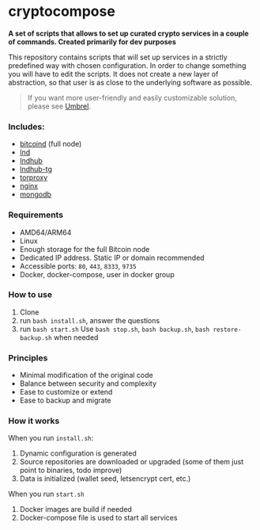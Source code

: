 # cryptocompose

**A set of scripts that allows to set up curated crypto services in a couple of commands. Created primarily for dev purposes**

This repository contains scripts that will set up services in a strictly predefined way with chosen configuration. In order to change something you will have to edit the scripts. It does not create a new layer of abstraction, so that user is as close to the underlying software as possible.

> If you want more user-friendly and easily customizable solution, please see [Umbrel](https://umbrel.com).

### Includes:

* [bitcoind](https://github.com/bitcoin/bitcoin) (full node)
* [lnd](https://github.com/lightningnetwork/lnd)
* [lndhub](https://github.com/BlueWallet/LndHub)
* [lndhub-tg](https://github.com/yrzam/lndhub-tg)
* [torproxy](https://github.com/dperson/torproxy)
* [nginx](https://github.com/nginxinc/docker-nginx)
* [mongodb](https://github.com/mongodb/mongo)

### Requirements

* AMD64/ARM64
* Linux
* Enough storage for the full Bitcoin node
* Dedicated IP address. Static IP or domain recommended
* Accessible ports: `80`, `443`, `8333`, `9735`
* Docker, docker-compose, user in docker group

### How to use
1. Clone
2. run `bash install.sh`, answer the questions
3. run `bash start.sh`
Use `bash stop.sh`, `bash backup.sh`, `bash restore-backup.sh` when needed

### Principles

* Minimal modification of the original code
* Balance between security and complexity
* Ease to customize or extend
* Ease to backup and migrate

### How it works

When you run `install.sh`:

1. Dynamic configuration is generated
2. Source repositories are downloaded or upgraded (some of them just point to binaries, todo improve)
3. Data is initialized (wallet seed, letsencrypt cert, etc.)

When you run `start.sh`

1. Docker images are build if needed
2. Docker-compose file is used to start all services
